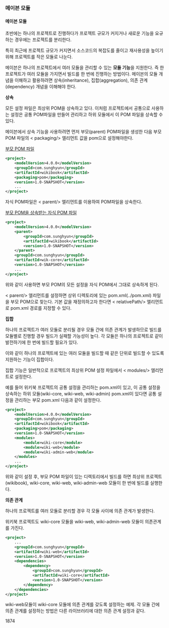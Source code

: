 ### 메이븐 모듈

#### 메이븐 모듈

초반에는 하나의 프로젝트로 진행하다가 프로젝트 규모가 커지거나 새로운 기능을 요규하는 경우에는 프로젝트를 분리한다.

특히 최근에 프로젝트 규모가 커지면서 소스코드의 복잡도를 줄이고 재사용성을 높이기 위해 프로젝트를 작은 모듈로 나눈다.



메이븐은 하나의 프로젝트에서 여러 모듈을 관리할 수 있는 **모듈 기능**을 지원한다. 즉 한 프로젝트가 여러 모듈을 가지면서 빌드를 한 번에 진행하는 방법이다. 메이븐의 모듈 개념을 이해하고 활용하려면 상속(inheritance), 집합(aggregation), 의존 관계(dependency) 개념을 이해해야 한다.

**상속**

모든 설정 파일은 최상위 POM을 상속하고 있다. 이처럼 프로젝트에서 공통으로 사용하는 설정은 공통 POM파일을 만들어 관리하고 하위 모듈에서 이 POM 파일을 상속할 수 있다. 

메이븐에서 상속 기능을 사용하려면 먼저 부모(parent) POM파일을 생성한 다음 부모 POM 파일의 < packaging/> 엘리먼트 값을 pom으로 설정해야한다.

<u>부모 POM 파일</u>

```xml
<project>
	<modelVersion>4.0.0</modelVersion>
    <groupId>com.sunghyun</groupId>
    <artifactId>wikibook</artifactId>
    <packaging>pom</packaging>
    <version>1.0-SNAPSHOT</version>
    ...
</project>
```

자식 POM파일은 < parent/> 엘리먼트를 이용하여 POM파일을 상속한다.

<u>부모 POM을 상속받는 자식 POM 파일</u>

```xml
<project>
	<modelVersion>4.0.0</modelVersion>
    <parent>
    	<groupId>com.sunghyun</groupId>
	    <artifactId>wikibook</artifactId>
	    <version>1.0-SNAPSHOT</version>
    </parent>
    <groupId>com.sunghyun</groupId>
	<artifactId>wik-core</artifactId>
	<version>1.0-SNAPSHOT</version>
    ...
</project>
```

위와 같이 사용하면 부모 POM의 모든 설정을 자식 POM에서 그대로 상속하게 된다.

< parent/> 엘리먼트를 설정하면 상위 디렉토리에 있는 pom.xml(../pom.xml) 파일을 부모 POM으로 찾는다. 기본 값을 재정의하고자 한다면 < relativePath/> 엘리먼트로 pom.xml 경로를 지정할 수 있다.



**집합**

하나의 프로젝트가 여러 모듈로 분리될 경우 모듈 간에 의존 관계가 발생하므로 빌드를 모듈별로 진행할 경우 빌드가 실패할 가능성이 높다. 각 모듈은 하나의 프로젝트로 같이 발전하기에 한 번에 빌드할 필요가 있다.

이와 같이 하나의 프로젝트에 있는 여러 모듈을 빌드할 때 같은 단위로 빌드할 수 있도록 지원하는 기능이 집합이다. 

집합 기능은 일반적으로 프로젝트의 최상위 POM 설정 파일에서 < modules/> 엘리먼트로 설정한다.

예를 들어 위키북 프로젝트의 공통 설정을 관리하는 pom.xml이 있고, 이 공통 설정을 상속하는 하위 모듈(wiki-core, wiki-web, wiki-admin) pom.xml이 있다면 공통 설정을 관리하는 부모 pom.xml 다음과 같이 설정한다.

```xml
<project>
	<modelVersion>4.0.0</modelVersion>
    <groupId>com.sunghyun</groupId>
    <artifactId>wikibook</artifactId>
    <packaging>pom</packaging>
    <version>1.0-SNAPSHOT</version>
    <modules>
    	<module>wiki-core</module>
    	<module>wiki-web</module>
        <module>wiki-admin-web</module>
    </modules>
    ...
</project>
```

위와 같이 설정 후, 부모 POM 파일이 있는 디렉토리에서 빌드를 하면 최상위 프로젝트(wikibook), wiki-core, wiki-web, wiki-admin-web 모듈이 한 번에 빌드를 실행한다.



**의존 관계**

하나의 프로젝트를 여러 모듈로 분리할 경우 각 모듈 사이에 의존 관계가 발생한다.

위키북 프로젝트도 wiki-core 모듈을 wiki-web, wiki-admin-web 모듈이 의존관계를 가진다.

```xml
<project>
	...
    <groupId>com.sunghyun</groupId>
    <artifactId>wiki-web</artifactId>
    <version>1.0-SNAPSHOT</version>
    <dependencies>
    	<dependency>
        	<groupId>com.sunghyun</groupId>
            <artifactId>wiki-core</artifactId>
            <version>1.0-SNAPSHOT</version>
        </dependency>
    </dependencies>
</project>
```

wiki-web모듈이 wiki-core 모듈에 의존 관계를 갖도록 설정하는 예제. 각 모듈 간에 의존 관계를 설정하는 방법은 다른 라이브러리에 대한 의존 관계 설정과 같다.



1874